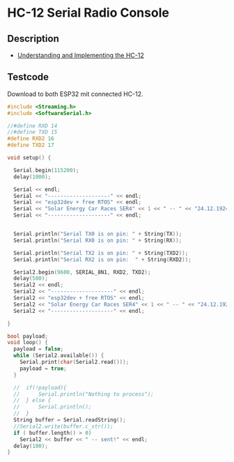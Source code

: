 # HC-12 Serial Radio Console

## Description

- [Understanding and Implementing the HC-12](https://www.allaboutcircuits.com/projects/understanding-and-implementing-the-hc-12-wireless-transceiver-module/)

## Testcode

Download to both ESP32 mit connected HC-12.

```C++
#include <Streaming.h>
#include <SoftwareSerial.h>

//#define RXD 14
//#define TXD 15
#define RXD2 16
#define TXD2 17

void setup() {

  Serial.begin(115200);
  delay(1000);

  Serial << endl;
  Serial << "--------------------" << endl;
  Serial << "esp32dev + free RTOS" << endl;
  Serial << "Solar Energy Car Races SER4" << 1 << " -- " << "24.12.1924" << endl;
  Serial << "--------------------" << endl;


  Serial.println("Serial TX0 is on pin: " + String(TX));
  Serial.println("Serial RX0 is on pin: " + String(RX));

  Serial.println("Serial TX2 is on pin: " + String(TXD2));
  Serial.println("Serial RX2 is on pin:  " + String(RXD2));

  Serial2.begin(9600, SERIAL_8N1, RXD2, TXD2);
  delay(500);
  Serial2 << endl;
  Serial2 << "--------------------" << endl;
  Serial2 << "esp32dev + free RTOS" << endl;
  Serial2 << "Solar Energy Car Races SER4" << 1 << " -- " << "24.12.1924" << endl;
  Serial2 << "--------------------" << endl;

}

bool payload;
void loop() {
  payload = false;
  while (Serial2.available()) {
    Serial.print(char(Serial2.read()));
    payload = true;
  }

  //  if(!payload){
  //      Serial.println("Nothing to process");
  //  } else {
  //      Serial.println();
  //  }
  String buffer = Serial.readString();
  //Serial2.write(buffer.c_str());
  if ( buffer.length() > 0)
    Serial2 << buffer << " -- sent!" << endl;
  delay(100);
}

```
